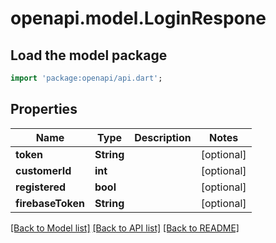 # openapi.model.LoginRespone

## Load the model package
```dart
import 'package:openapi/api.dart';
```

## Properties
Name | Type | Description | Notes
------------ | ------------- | ------------- | -------------
**token** | **String** |  | [optional] 
**customerId** | **int** |  | [optional] 
**registered** | **bool** |  | [optional] 
**firebaseToken** | **String** |  | [optional] 

[[Back to Model list]](../README.md#documentation-for-models) [[Back to API list]](../README.md#documentation-for-api-endpoints) [[Back to README]](../README.md)


